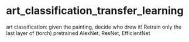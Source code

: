 # art_classification_transfer_learning
art classification: given the painting, decide who drew it! Retrain only the last layer of (torch) pretrained AlexNet, ResNet, EfficientNet
